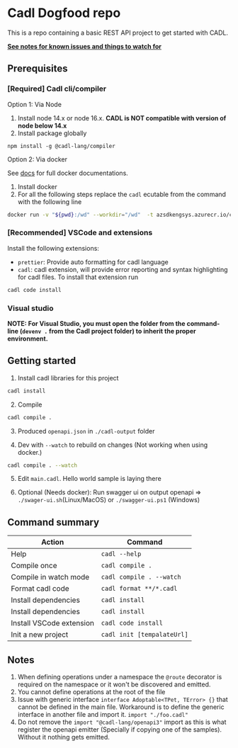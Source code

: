 # Cadl Dogfood repo

This is a repo containing a basic REST API project to get started with CADL.

[**See notes for known issues and things to watch for**](#notes)

## Prerequisites

### [Required] Cadl cli/compiler

Option 1: Via Node

1. Install node 14.x or node 16.x. **CADL is NOT compatible with version of node below 14.x**
1. Install package globally

```
npm install -g @cadl-lang/compiler
```

Option 2: Via docker

See [docs](https://github.com/microsoft/cadl/blob/main/docs/docker.md) for full docker documentations.

1. Install docker
1. For all the following steps replace the `cadl` ecutable from the command with the following line

```bash
docker run -v "${pwd}:/wd" --workdir="/wd"  -t azsdkengsys.azurecr.io/cadl
```

### [Recommended] VSCode and extensions

Install the following extensions:

- `prettier`: Provide auto formatting for cadl language
- `cadl`: cadl extension, will provide error reporting and syntax highlighting for cadl files. To install that extension run

```bash
cadl code install
```

### Visual studio

**NOTE: For Visual Studio, you must open the folder from the command-line (`devenv .` from the Cadl project folder) to inherit the proper environment.**

## Getting started

1. Install cadl libraries for this project

```bash
cadl install
```

2. Compile

```bash
cadl compile .
```

3. Produced `openapi.json` in `./cadl-output` folder

4. Dev with `--watch` to rebuild on changes (Not working when using docker.)

```bash
cadl compile . --watch
```

5. Edit `main.cadl`. Hello world sample is laying there

6. Optional (Needs docker): Run swagger ui on output openapi => `./swager-ui.sh`(Linux/MacOS) or `./swagger-ui.ps1` (Windows)

## Command summary

| Action                   | Command                    |
| ------------------------ | -------------------------- |
| Help                     | `cadl --help`              |
| Compile once             | `cadl compile .`           |
| Compile in watch mode    | `cadl compile . --watch`   |
| Format cadl code         | `cadl format **/*.cadl`    |
| Install dependencies     | `cadl install`             |
| Install dependencies     | `cadl install`             |
| Install VSCode extension | `cadl code install`        |
| Init a new project       | `cadl init [tempalateUrl]` |

## Notes

1. When defining operations under a namespace the `@route` decorator is required on the namespace or it won't be discovered and emitted.
1. You cannot define operations at the root of the file
1. Issue with generic interface `interface Adoptable<TPet, TError> {}` that cannot be defined in the main file. Workaround is to define the generic interface in another file and import it. `import "./foo.cadl"`
1. Do not remove the `import "@cadl-lang/openapi3"` import as this is what register the openapi emitter (Specially if copying one of the samples). Without it nothing gets emitted.
